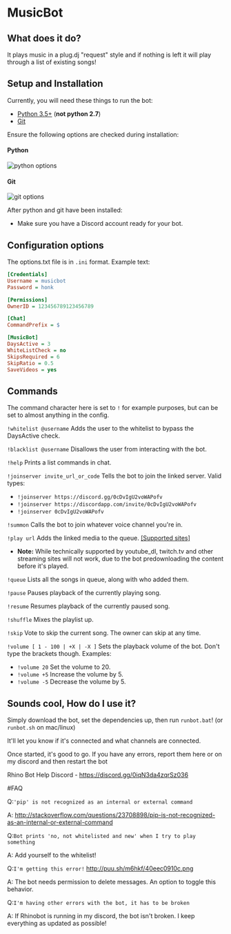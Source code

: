 # MusicBot

## What does it do?

It plays music in a plug.dj "request" style and if nothing is left it will play through a list of existing songs!

## Setup and Installation

Currently, you will need these things to run the bot:

  - [Python 3.5+](https://www.python.org/downloads/) (**not python 2.7**)
  - [Git](https://git-scm.com/download/win)

Ensure the following options are checked during installation:

#### Python
![python options](https://i.gyazo.com/2c06a7ee35afda3383185916fd2a94d3.png)


#### Git
![git options](https://cdn.discordapp.com/attachments/129489631539494912/129505383223001088/pic.png)

After python and git have been installed:
  - Make sure you have a Discord account ready for your bot.

## Configuration options

The options.txt file is in `.ini` format.  Example text:

```ini
[Credentials]
Username = musicbot
Password = honk

[Permissions]
OwnerID = 123456789123456789

[Chat]
CommandPrefix = $

[MusicBot]
DaysActive = 3
WhiteListCheck = no
SkipsRequired = 6
SkipRatio = 0.5
SaveVideos = yes
```

## Commands

The command character here is set to `!` for example purposes, but can be set to almost anything in the config.

`!whitelist @username` Adds the user to the whitelist to bypass the DaysActive check.

`!blacklist @username` Disallows the user from interacting with the bot.

`!help` Prints a list commands in chat.

`!joinserver invite_url_or_code` Tells the bot to join the linked server. Valid types:
  - `!joinserver https://discord.gg/0cDvIgU2voWAPofv`
  - `!joinserver https://discordapp.com/invite/0cDvIgU2voWAPofv`
  - `!joinserver 0cDvIgU2voWAPofv`

`!summon` Calls the bot to join whatever voice channel you're in.

`!play url` Adds the linked media to the queue.  [[Supported sites]](https://rg3.github.io/youtube-dl/supportedsites.html)
  - **Note:** While technically supported by youtube_dl, twitch.tv and other streaming sites will not work, due to the bot predownloading the content before it's played.

`!queue` Lists all the songs in queue, along with who added them.

`!pause` Pauses playback of the currently playing song.

`!resume` Resumes playback of the currently paused song.

`!shuffle` Mixes the playlist up.

`!skip` Vote to skip the current song.  The owner can skip at any time.

`!volume [ 1 - 100 | +X | -X ]` Sets the playback volume of the bot.  Don't type the brackets though.  Examples:
  - `!volume 20` Set the volume to 20.
  - `!volume +5` Increase the volume by 5.
  - `!volume -5` Decrease the volume by 5.

## Sounds cool, How do I use it?
Simply download the bot, set the dependencies up, then run `runbot.bat`! (or `runbot.sh` on mac/linux)

It'll let you know if it's connected and what channels are connected.

Once started, it's good to go. If you have any errors, report them here or on my discord and then restart the bot

Rhino Bot Help Discord - https://discord.gg/0iqN3da4zqrSz036

#FAQ

Q:`'pip' is not recognized as an internal or external command`

A: http://stackoverflow.com/questions/23708898/pip-is-not-recognized-as-an-internal-or-external-command

Q:`Bot prints 'no, not whitelisted and new' when I try to play something`

A: Add yourself to the whitelist!

Q:`I'm getting this error!` http://puu.sh/m6hkf/40eec0910c.png

A: The bot needs permission to delete messages. An option to toggle this behavior.

Q:`I'm having other errors with the bot, it has to be broken`

A: If Rhinobot is running in my discord, the bot isn't broken. I keep everything as updated as possible!

